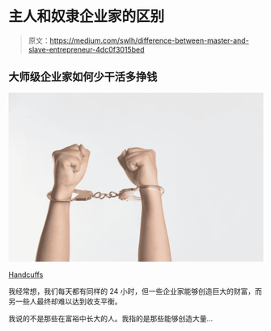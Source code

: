 # 主人和奴隶企业家的区别

> 原文：<https://medium.com/swlh/difference-between-master-and-slave-entrepreneur-4dc0f3015bed>

## 大师级企业家如何少干活多挣钱

![](img/931a36bf16f4c95dda285b53c173af83.png)

[Handcuffs](https://www.copsplus.com/handcuffs.php)

我经常想，我们每天都有同样的 24 小时，但一些企业家能够创造巨大的财富，而另一些人最终却难以达到收支平衡。

我说的不是那些在富裕中长大的人。我指的是那些能够创造大量…